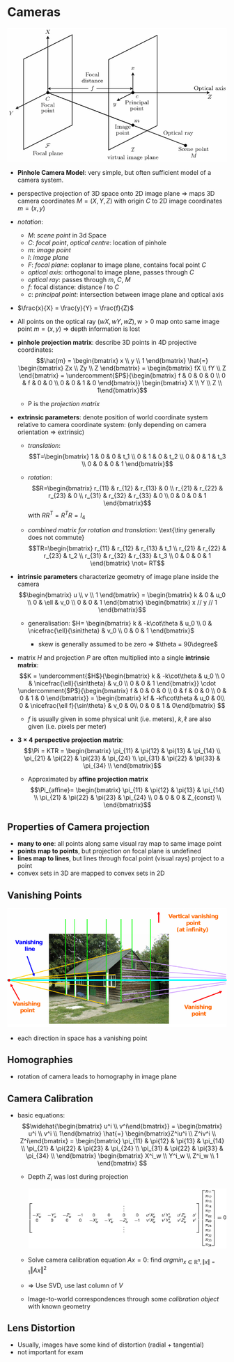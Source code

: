 # Cameras

![Pinhole Camera](images/pinholeCamera.png)

* **Pinhole Camera Model**: very simple, but often sufficient model of a camera system.
* perspective projection of 3D space onto 2D image plane => maps 3D camera coordinates $M=(X,Y,Z)$ with origin $C$ to 2D image coordinates $m=(x,y$)
* _notation_:

    * $M$: _scene point_ in 3d Space
    * $C$: _focal point_, _optical centre_: location of pinhole
    * $m$: _image point_
    * $I$: _image plane_
    * $F$: _focal plane_: coplanar to image plane, contains focal point $C$
    * _optical axis_: orthogonal to image plane, passes through $C$
    * _optical ray_: passes through $m$, $C$, $M$
    * $f$: focal distance: distance $I$ to $C$
    * $c$: _principal point_: intersection between image plane and optical axis

* $\frac{x}{X} = \frac{y}{Y} = \frac{f}{Z}$
* All points on the optical ray $(wX,wY,wZ), w>0$ map onto same image point $m=(x,y)$ => depth information is lost
* **pinhole projection matrix**: describe 3D points in 4D projective coordinates:
    $$\hat{m} = \begin{bmatrix} x \\ y \\ 1 \end{bmatrix} \hat{=} \begin{bmatrix} Zx \\ Zy \\ Z \end{bmatrix} = \begin{bmatrix} fX \\ fY \\ Z \end{bmatrix} = \undercomment{$P$}{\begin{bmatrix} f & 0 & 0 & 0 \\ 0 & f & 0 & 0 \\ 0 & 0 & 1 & 0 \end{bmatrix}} \begin{bmatrix} X \\ Y \\ Z \\ 1\end{bmatrix}$$

    * P is the _projection matrix_
    
* **extrinsic parameters**: denote position of world coordinate system relative to camera coordinate system: (only depending on camera orientation => extrinsic)
    
    * _translation_: $$T=\begin{bmatrix} 1 & 0 & 0 & t_1 \\
                    0 & 1 & 0 & t_2 \\
                    0 & 0 & 1 & t_3 \\
                    0 & 0 & 0 & 1
                    \end{bmatrix}$$
    * _rotation_: $$R=\begin{bmatrix} r_{11} & r_{12} & r_{13} & 0 \\
                    r_{21} & r_{22} & r_{23} & 0 \\
                    r_{31} & r_{32} & r_{33} & 0 \\
                    0 & 0 & 0 & 1
                    \end{bmatrix}$$ with $RR^T = R^T R = I_4$

    * _combined matrix for rotation and translation_: \text{\tiny generally does not commute}
        $$TR=\begin{bmatrix} r_{11} & r_{12} & r_{13} & t_1 \\
                    r_{21} & r_{22} & r_{23} & t_2 \\
                    r_{31} & r_{32} & r_{33} & t_3 \\
                    0 & 0 & 0 & 1
                    \end{bmatrix} \not= RT$$

* **intrinsic parameters** characterize geometry of image plane inside the camera
    $$\begin{bmatrix} u \\ v \\ 1 \end{bmatrix} = \begin{bmatrix} k & 0 & u_0 \\
                                                                  0 & \ell & v_0 \\
                                                                  0 & 0 & 1 \end{bmatrix}
            \begin{bmatrix} x // y // 1 \end{bmatrix}$$
            
    * generalisation: $H= \begin{bmatrix} k & -k\cot\theta & u_0 \\
                                                    0 & \nicefrac{\ell}{\sin\theta} & v_0 \\
                                                    0 & 0 & 1 \end{bmatrix}$

        * skew is generally assumed to be zero => $\theta = 90\degree$
        
* matrix $H$ and projection $P$ are often multiplied into a single **intrinsic matrix**:
    $$K = \undercomment{$H$}{\begin{bmatrix} k & -k\cot\theta & u_0 \\
                          0 & \nicefrac{\ell}{\sin\theta} & v_0 \\
                          0 & 0 & 1 \end{bmatrix}}
            \cdot
            \undercomment{$P$}{\begin{bmatrix} f & 0 & 0 & 0 \\ 0 & f & 0 & 0 \\ 0 & 0 & 1 & 0 \end{bmatrix}}
            =
            \begin{bmatrix} kf & -kf\cot\theta & u_0 & 0\\
                          0 & \nicefrac{\ell f}{\sin\theta} & v_0 & 0\\
                          0 & 0 & 1 & 0\end{bmatrix}
            $$
    
    * $f$ is usually given in some physical unit (i.e. meters), $k,\ell$ are also given (i.e. pixels per meter)

* **$3\times 4$ perspective projection matrix**:
    $$\Pi = KTR =   \begin{bmatrix}
                        \pi_{11} & \pi{12} & \pi{13} & \pi_{14} \\
                        \pi_{21} & \pi{22} & \pi{23} & \pi_{24} \\
                        \pi_{31} & \pi{22} & \pi{33} & \pi_{34} \\
                    \end{bmatrix}$$
    
    * Approximated by **affine projection matrix**
        $$\Pi_{affine}= \begin{bmatrix}
                            \pi_{11} & \pi{12} & \pi{13} & \pi_{14} \\
                            \pi_{21} & \pi{22} & \pi{23} & \pi_{24} \\
                            0 & 0 & 0 & Z_{const} \\
                        \end{bmatrix}$$

## Properties of Camera projection

* **many to one**: all points along same visual ray map to same image point
* **points map to points**, but projection on focal plane is undefined
* **lines map to lines**, but lines through focal point (visual rays) project to a point
* convex sets in 3D are mapped to convex sets in 2D

## Vanishing Points

![Vanishing points and lines](images/vanishingPoint.png)

* each direction in space has a vanishing point

## Homographies

* rotation of camera leads to homography in image plane

## Camera Calibration

* basic equations:
    $$\widehat{\begin{bmatrix} u^i \\ v^i\end{bmatrix}}
      =
      \begin{bmatrix} u^i \\ v^i \\ 1\end{bmatrix}
      \hat{=}
      \begin{bmatrix}Z^iu^i \\ Z^iv^i \\ Z^i\end{bmatrix}
      =
      \begin{bmatrix}
        \pi_{11} & \pi{12} & \pi{13} & \pi_{14} \\
        \pi_{21} & \pi{22} & \pi{23} & \pi_{24} \\
        \pi_{31} & \pi{22} & \pi{33} & \pi_{34} \\
      \end{bmatrix}
      \begin{bmatrix} X^i_w \\ Y^i_w \\ Z^i_w \\ 1 \end{bmatrix}
      $$
      
    * Depth $Z_i$ was lost during projection
    
        ![Camera Calibration Equations](images\cameraCalibration.png)
    
    * Solve camera calibration equation  $Ax=0$: find $argmin_{x\in\mathbb{R}^n,\Vert x \Vert=1} \Vert Ax \Vert ^2$
    * => Use SVD, use last column of $V$
    * Image-to-world correspondences through some _calibration object_ with known geometry

## Lens Distortion

* Usually, images have some kind of distortion (radial + tangential)
* not important for exam











